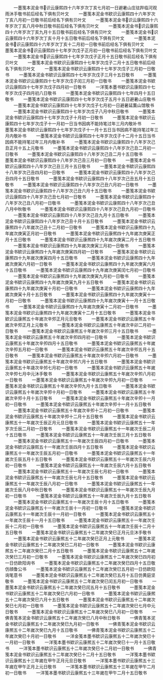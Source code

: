 <!-- { "loadSidebar": true } -->
　　一墨笺本泥金书识云康熙四十六年岁次丁亥七月初一日避暑山庄驻跸临河观雨沐手敬书前后经名下俱有贝叶文
　　一墨笺本泥金书欵识云康熙四十六年岁次丁亥八月初一日敬书前后经名下俱有贝叶文
　　一墨笺本泥金书识云康熙四十六年岁次丁亥八月中秋日敬书前后经名下俱有贝叶文
　　一墨笺本泥金书识云康熙四十六年岁次丁亥九月十五日敬书前后经名下俱有贝叶文
　　一墨笺本泥金书识云康熙四十六年岁次丁亥十月十五日敬书前后经名下俱有贝叶文
　　一墨笺本泥金书识云康熙四十六年岁次丁亥十二月初一日敬书前后经名下俱有贝叶文
　　一墨笺本泥金书识云康熙四十七年岁次戊子正月初一日敬书前后经名下俱有贝叶文
　　一墨笺本泥金书识云康熙四十七年岁次戊子正月十五日敬书前后经名下俱有贝叶文
　　一墨笺本泥金书欵识云康熙四十七年岁次戊子二月十五日敬书前后经名下俱有贝叶文
　　一墨笺本泥金书欵识云康熙四十七年岁次戊子三月初一日敬书
　　一墨笺本泥金书欵识云康熙四十七年岁次戊子三月十五日敬书
　　一墨笺本泥金书欵识云康熙四十七年岁次戊子闰三月初一日敬书
　　一墨笺本泥金书欵识云康熙四十七年岁次戊子四月初一日敬书
　　一洋笺本墨书欵识云康熙四十七年岁次戊子四月初八日敬书
　　一墨笺本泥金书欵识云康熙四十七年四月十五日敬书
　　一墨笺本泥金书欵识云康熙四十七年岁次戊子五月十五日避暑山庄敬书
　　一墨笺本泥金书欵识云康熙四十七年岁次戊子七月初一日避暑延薫山馆敬书
　　一墨笺本泥金书欵识云康熙四十七年岁次戊子八月中秋日敬书
　　一墨笺本泥金书欵识云康熙四十七年岁次戊子十月初一日敬书
　　一墨笺本泥金书欵识云康熙四十七年岁次戊子十一月初一日当书因病不能持笔过年三月内敬补书
　　一墨笺本泥金书欵识云康熙四十七年岁次戊子十一月十五日当书因病不能持笔过年三月内敬补书
　　一墨笺本泥金书欵识云康熙四十七年岁次戊子十二月十五日当书因病不能持笔过年三月内敬补书
　　一墨笺本泥金书欵识云康熙四十八年岁次己丑正月十五上元敬书
　　一墨笺本泥金书欵识云康熙四十八年岁次己丑二月初一日敬书
　　一墨笺本泥金书欵识云康熙四十八年岁次己丑二月十五日敬书
　　一墨笺本泥金书欵识云康熙四十八年岁次己丑三月初一日敬书
　　一墨笺本泥金书欵识云康熙四十八年岁次己丑三月十五日敬书
　　一墨笺本泥金书欵识云康熙四十八年岁次己丑四月初一日敬书
　　一墨笺本泥金书欵识云康熙四十八年岁次己丑四月十五日敬书
　　一墨笺本泥金书欵识云康熙四十八年岁次己丑五月十五日敬书
　　一墨笺本泥金书欵识云康熙四十八年岁次己丑六月初一日敬书
　　一墨笺本泥金书欵识云康熙四十八年岁次己丑六月十五日敬书
　　一墨笺本泥金书欵识云康熙四十八年岁次己丑七月初一日敬书
　　一墨笺本泥金书欵识云康熙四十八年岁次己丑八月初一日敬书
　　一墨笺本泥金书欵识云康熙四十八年岁次己丑八月中秋敬书
　　一墨笺本泥金书欵识云康熙四十八年岁次己丑九月初一日敬书
　　一墨笺本泥金书欵识云康熙四十八年岁次己丑九月十五日敬书
　　一墨笺本泥金书欵识云康熙四十八年岁次己丑十月十五日敬书
　　一墨笺本泥金书欵识云康熈四十八年嵗次己丑十二月初一日敬书
　　一墨笺本泥金书欵识云康熈四十九年嵗次庚寅正月初一日敬书
　　一墨笺本泥金书欵识云康熈四十九年嵗次庚寅正月十五日敬书
　　一墨笺本泥金书欵识云康熈四十九年嵗次庚寅二月十五日敬书
　　一墨笺本泥金书欵识云康熈四十九年嵗次庚寅三月初一日敬书
　　一墨笺本泥金书欵识云康熈四十九年嵗次庚寅四月初一日敬书
　　一墨笺本泥金书欵识云康熈四十九年嵗次庚寅四月十五日敬书
　　一墨笺本泥金书欵识云康熈四十九年嵗次庚寅六月初一日敬书
　　一墨笺本泥金书欵识云康熈四十九年嵗次庚寅六月十五日敬书
　　一墨笺本泥金书欵识云康熈四十九年嵗次庚寅闰七月初一日敬书
　　一墨笺本泥金书欵识云康熈四十九年嵗次庚寅九月初一日敬书
　　一墨笺本泥金书欵识云康熈四十九年嵗次庚寅九月十五日敬书
　　一墨笺本泥金书欵识云康熈四十九年嵗次庚寅十月初一日敬书
　　一墨笺本泥金书欵识云康熈四十九年嵗次庚寅十月十五日敬书
　　一墨笺本泥金书欵识云康熈四十九年嵗次庚寅十一月初一日敬书
　　一墨笺本泥金书欵识云康熈四十九年嵗次庚寅十一月十五日敬书
　　一墨笺本泥金书欵识云康熈四十九年嵗次庚寅十二月初一日敬书
　　一墨笺本泥金书欵识云康熈四十九年嵗次庚寅十二月十五日敬书
　　一墨笺本泥金书欵识云康熈五十年嵗次辛夘正月元旦敬书
　　一墨笺本泥金书欵识云康熈五十年嵗次辛夘正月上元敬书
　　一墨笺本泥金书欵识云康熈五十年嵗次辛卯二月初一日敬书
　　一墨笺本泥金书欵识云康熈五十年嵗次辛夘三月十五日敬书
　　一墨笺本泥金书欵识云康熈五十年嵗次辛夘四月初一日敬书
　　一墨笺本泥金书欵识云康熈五十年嵗次辛夘四月十五日敬书
　　一墨笺本泥金书欵识云康熈五十年嵗次辛夘五月初一日敬书
　　一墨笺本泥金书欵识云康熈五十年嵗次辛夘五月十五日敬书
　　一墨笺本泥金书欵识云康熈五十年嵗次辛夘六月初一日敬书
　　一墨笺本泥金书欵识云康熈五十年嵗次辛邜六月十五日敬书
　　一墨笺本泥金书欵识云康熈五十年歳次辛邜七月初一日敬书
　　一墨笺本泥金书欵识云康熈五十年嵗次辛夘七月中元沐手敬书
　　一墨笺本泥金书欵识云康熈五十年嵗次辛夘八月初一日敬书
　　一墨笺本泥金书欵识云康熈五十年嵗次辛夘九月初一日敬书
　　一墨笺本泥金书欵识云康熈五十年嵗次辛夘九月十五日敬书
　　一墨笺本泥金书欵识云康熈五十年嵗次辛夘十月初一日敬书
　　一墨笺本泥金书欵识云康熈五十年嵗次辛夘十月十五日敬书
　　一墨笺本泥金书欵识云康熈五十年嵗次辛夘十一月初一日敬书
　　一墨笺本泥金书欵识云康熈五十年嵗次辛夘十一月十五日敬书
　　一墨笺本泥金书欵识云康熈五十年嵗次辛夘十二月初一日敬书
　　一墨笺本泥金书欵识云康熈五十年嵗次辛夘十二月十五日敬书
　　一墨笺本泥金书欵识云康熈五十一年嵗次壬辰正月元旦日敬书
　　一墨笺本泥金书欵识云康熈五十一年岁次壬辰二月初一日敬书
　　一墨笺本泥金书欵识云康熈五十一年嵗次壬辰二月十五日敬书
　　一墨笺本泥金书欵识云康熈五十一年嵗次壬辰三月十五日敬书
　　一墨笺本泥金书欵识云康熈五十一年嵗次壬辰四月初一日敬书
　　一墨笺本泥金书欵识云康熙五十一年嵗次壬辰四月十五日敬书
　　一墨笺本泥金书欵识云康熈五十一年嵗次壬辰五月初一日敬书
　　一墨笺本泥金书欵识云康熈五十一年嵗次壬辰五月十五日敬书
　　一墨笺本泥金书欵识云康熈五十一年嵗次壬辰六月初一日敬书
　　一墨笺本泥金书欵识云康熙五十一年嵗次壬辰六月十五日敬书
　　一墨笺本泥金书欵识云康熈五十一年嵗次壬辰七月初一日敬书
　　一墨笺本泥金书欵识云康熈五十一年嵗次壬辰七月十五日敬书
　　一墨笺本泥金书欵识云康熈五十一年嵗次壬辰八月初一日敬书
　　一墨笺本泥金书欵识云康熈五十一年嵗次壬辰八月中秋日敬书
　　一墨笺本泥金书欵识云康熈五十一年嵗次壬辰九月初一日敬书
　　一墨笺本泥金书欵识云康熈五十一年嵗次壬辰九月十五日敬书
　　一墨笺本泥金书欵识云康熈五十一年嵗次壬辰十月十五日敬书
　　一墨笺本泥金书欵识云康熈五十一年嵗次壬辰十一月初一日敬书
　　一墨笺本泥金书欵识云康熈五十一年嵗次壬辰十一月初一日敬书
　　一墨笺本泥金书欵识云康熈五十一年嵗次壬辰十一月十五日敬书
　　一墨笺本泥金书欵识云康熈五十一年嵗次壬辰十二月初一日敬书
　　一墨笺本泥金书欵识云康熈五十一年嵗次壬辰十二月十五日敬书
　　一墨笺本泥金书欵识云康熈五十二年嵗次癸巳正月元旦沐手敬书
　　一墨笺本泥金书欵识云康熈五十二年嵗次癸巳正月上元敬书
　　一墨笺本泥金书欵识云康熈五十二年嵗次癸巳二月初一日敬书
　　一墨笺本泥金书欵识云康熈五十二年嵗次癸巳二月十五日敬书
　　一墨笺本泥金书欵识云康熈五十二年嵗次癸巳三月初一日敬书
　　一墨笺本泥金书欵识云康熈五十二年嵗次癸巳四月初一日仿欧阳询书
　　一墨笺本泥金书欵识云康熈五十二年嵗次癸巳四月十五日敬仿顔鲁公书
　　一墨笺本泥金书欵识云康熈五十二年嵗次癸巳五月初一日仿欧阳询笔意书
　　一墨笺本泥金书欵识云康熈五十二年嵗次癸巳五月十五日仿黄庭坚敬书
　　一墨笺本泥金书欵识云康熈五十二年嵗次癸巳闰五月初一日敬书
　　一墨笺本泥金书欵识云康熈五十二年嵗次癸巳闰五月十五日敬书
　　一墨笺本泥金书欵识云康熈五十二年嵗次癸巳六月初一日敬书
　　一墨笺本泥金书欵识云康熈五十二年嵗次癸巳六月十五日敬书
　　一墨笺本泥金书欵识云康熈五十二年嵗次癸巳七月初一日敬书
　　一墨笺本泥金书欵识云康熈五十二年嵗次癸巳七月中元日敬书
　　一墨笺本泥金书欵识云康熈五十二年嵗次癸巳八月初一日敬书
　　一佛青笺本泥金书欵识云康熈五十二年嵗次癸巳八月中秋日敬书
　　一佛青笺本泥金书欵识云康熈五十二年嵗次癸巳九月初一日敬书
　　一佛青笺本泥金书欵识云康熈五十二年嵗次癸巳九月十五日敬书
　　一佛青笺本泥金书欵识云康熈五十二年嵗次癸巳十月初一日敬书
　　一洋金笺本墨书欵识云康熈五十二年嵗次癸巳十一月初一日敬书
　　一洋笺本墨书欵识云康熈五十二年嵗次癸巳十一月十五日敬书
　　一洋笺本墨书欵识云康熈五十二年嵗次癸巳十二月初一日敬书
　　一佛青笺本泥金书欵识云康熈五十二年嵗次癸巳十二月十五日敬书
　　一洋笺本墨书欵识云康熈五十三年嵗在甲午正月元旦日敬书
　　一洋笺本墨书欵识云康熈五十三年嵗在甲午正月上元日敬书
　　一洋笺本墨书欵识云康熈五十三年嵗在甲午二月初一日敬书
　　一洋笺本墨书欵识云康熈五十三年嵗在甲午二月十五日敬书
